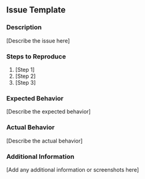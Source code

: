 ## Issue Template

### Description

[Describe the issue here]

### Steps to Reproduce

1. [Step 1]
2. [Step 2]
3. [Step 3]

### Expected Behavior

[Describe the expected behavior]

### Actual Behavior

[Describe the actual behavior]

### Additional Information

[Add any additional information or screenshots here]
